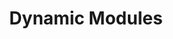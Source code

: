---
title: Dynamic Modules
description: Documentation explaining how to load and enable dynamic modules in NGINX and NGINX Plus.
weight: 900
menu:
  docs:
    parent: NGINX Plus
---